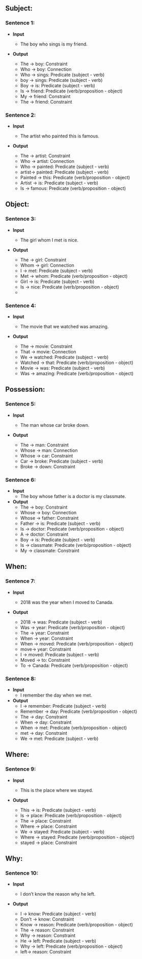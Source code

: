 ## Subject:

### Sentence 1:

* **Input**

    - The boy who sings is my friend.

* **Output**

    - The → boy: Constraint
    - Who → boy: Connection
    - Who → sings: Predicate (subject - verb)
    - boy → sings: Predicate (subject - verb)
    - Boy → is: Predicate (subject - verb)
    - Is → friend: Predicate (verb/proposition - object)
    - My → friend: Constraint
    - The → friend: Constraint

### Sentence 2:

* **Input**

    - The artist who painted this is famous.

* **Output**

    - The → artist: Constraint
    - Who → artist: Connection
    - Who → painted: Predicate (subject - verb)
    - artist→ painted: Predicate (subject - verb)
    - Painted → this: Predicate (verb/proposition - object)
    - Artist → is: Predicate (subject - verb)
    - Is → famous: Predicate (verb/proposition - object)

## Object:

### Sentence 3:

* **Input**

    - The girl whom I met is nice.

* **Output**

    - The → girl: Constraint
    - Whom → girl: Connection
    - I → met: Predicate (subject - verb)
    - Met → whom: Predicate (verb/proposition - object)
    - Girl → is: Predicate (subject - verb)
    - Is → nice: Predicate (verb/proposition - object)
    -

### Sentence 4:

* **Input**
    - The movie that we watched was amazing.
* **Output**

    - The → movie: Constraint
    - That → movie: Connection
    - We → watched: Predicate (subject - verb)
    - Watched → that: Predicate (verb/proposition - object)
    - Movie → was: Predicate (subject - verb)
    - Was → amazing: Predicate (verb/proposition - object)

## Possession:

### Sentence 5:

* **Input**

    - The man whose car broke down.

* **Output**

    - The → man: Constraint
    - Whose → man: Connection
    - Whose → car: Constraint
    - Car → broke: Predicate (subject - verb)
    - Broke → down: Constraint

### Sentence 6:

* **Input**
    - The boy whose father is a doctor is my classmate.
* **Output**
    - The → boy: Constraint
    - Whose → boy: Connection
    - Whose → father: Constraint
    - Father → is: Predicate (subject - verb)
    - Is → doctor: Predicate (verb/proposition - object)
    - A → doctor: Constraint
    - Boy → is: Predicate (subject - verb)
    - Is → classmate: Predicate (verb/proposition - object)
    - My → classmate: Constraint

## When:

### Sentence 7:

* **Input**

    - 2018 was the year when I moved to Canada.

* **Output**

    - 2018 → was: Predicate (subject - verb)
    - Was → year: Predicate (verb/proposition - object)
    - The → year: Constraint
    - When → year: Constraint
    - When → moved: Predicate (verb/proposition - object)
    - move→ year: Constraint
    - I → moved: Predicate (subject - verb)
    - Moved → to: Constraint
    - To → Canada: Predicate (verb/proposition - object)

### Sentence 8:

* **Input**
    - I remember the day when we met.
* **Output**
    - I → remember: Predicate (subject - verb)
    - Remember → day: Predicate (verb/proposition - object)
    - The → day: Constraint
    - When → day: Constraint
    - When → met: Predicate (verb/proposition - object)
    - met → day: Constraint
    - We → met: Predicate (subject - verb)

## Where:

### Sentence 9:

* **Input**

    - This is the place where we stayed.

* **Output**

    - This → is: Predicate (subject - verb)
    - Is → place: Predicate (verb/proposition - object)
    - The → place: Constraint
    - Where → place: Constraint
    - We → stayed: Predicate (subject - verb)
    - Where → stayed: Predicate (verb/proposition - object)
    - stayed → place: Constraint

## Why:

### Sentence 10:

* **Input**

    - I don’t know the reason why he left.

* **Output**
    - I → know: Predicate (subject - verb)
    - Don’t → know: Constraint
    - Know → reason: Predicate (verb/proposition - object)
    - The → reason: Constraint
    - Why → reason: Constraint
    - He → left: Predicate (subject - verb)
    - Why → left: Predicate (verb/proposition - object)
    - left→ reason: Constraint
